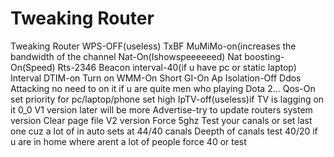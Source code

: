 # Tweaking Router
Tweaking Router 
WPS-OFF(useless)
TxBF MuMiMo-on(increases the bandwidth of the channel
Nat-On(Ishowspeeeeeed)
Nat boosting-On(Speed)
Rts-2346
Beacon interval-40(if u have pc or static laptop)
Interval DTIM-on
Turn on WMM-On
Short GI-On
Ap Isolation-Off
Ddos Attacking no need to on it if u are quite men who playing Dota 2...
Qos-On set priority for pc/laptop/phone set high
IpTV-off(useless)if TV is lagging on it
0_0
V1 version later will be more
Advertise-try to update routers system version
Clear page file
V2 version
Force 5ghz
Test your canals or set last one cuz a lot of in auto sets at 44/40 canals
Deepth of canals test 40/20 if u are in home where arent a lot of people force 40 or test

